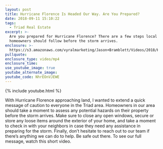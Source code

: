 ```yaml
---
layout: post
title: Hurricane Florence Is Headed Our Way. Are You Prepared?
date: 2018-09-11 15:10:22
tags:
  - Triad Real Estate
excerpt: >-
  Are you prepared for Hurricane Florence? There are a few steps local
  homeowners should follow before the storm arrives.
enclosure: >-
  https://s3.amazonaws.com/vyralmarketing/Jason+Bramblett/Videos/2018/Hurricane+Florence-+Jason+Bramblett+Real+Estate.mp4
pullquote:
enclosure_type: video/mp4
enclosure_time:
use_youtube_image: true
youtube_alternate_image:
youtube_code: NhrEOnVJEWE
---
```


{% include youtube.html %}

With Hurricane Florence approaching land, I wanted to extend a quick message of caution to everyone in the Triad area. Homeowners in our area should take a moment to assess any potential hazards on their property before the storm arrives. Make sure to close any open windows, secure or store any loose items around the exterior of your home, and take a moment to check in with your neighbors in case they need any assistance in preparing for the storm. Finally, don’t hesitate to reach out to our team if there’s anything we can do to help. Be safe out there. To see our full message, watch this short video.

&nbsp;